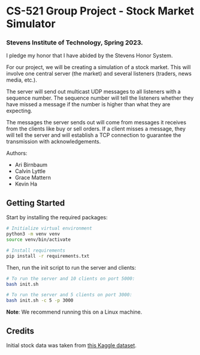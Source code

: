 # CS-521 Group Project - Stock Market Simulator

### Stevens Institute of Technology, Spring 2023.

I pledge my honor that I have abided by the Stevens Honor System.

For our project, we will be creating a simulation of a stock market. This will involve one central server (the market) and several listeners (traders, news media, etc.).

The server will send out multicast UDP messages to all listeners with a sequence number. The sequence number will tell the listeners whether they have missed a message if the number is higher than what they are expecting.

The messages the server sends out will come from messages it receives from the clients like buy or sell orders. If a client misses a message, they will tell the server and will establish a TCP connection to guarantee the transmission with acknowledgements.

Authors:

-   Ari Birnbaum
-   Calvin Lyttle
-   Grace Mattern
-   Kevin Ha

## Getting Started

Start by installing the required packages:

```bash
# Initialize virtual environment
python3 -m venv venv
source venv/bin/activate

# Install requirements
pip install -r requirements.txt
```

Then, run the init script to run the server and clients:

```bash
# To run the server and 10 clients on port 5000:
bash init.sh

# To run the server and 5 clients on port 3000:
bash init.sh -c 5 -p 3000
```

**Note**: We recommend running this on a Linux machine.

## Credits

Initial stock data was taken from [this Kaggle dataset](https://www.kaggle.com/datasets/camnugent/sandp500).
